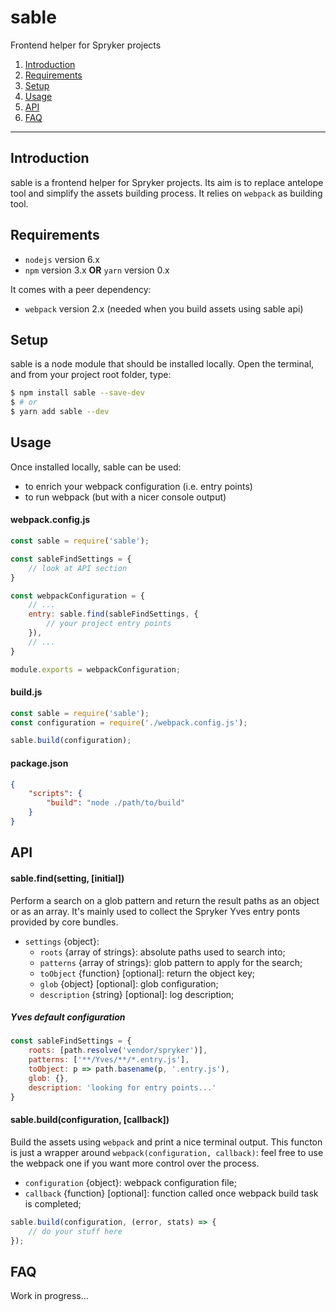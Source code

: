 # sable

Frontend helper for Spryker projects

1. [Introduction](#introduction)
2. [Requirements](#requirements)
3. [Setup](#setup)
4. [Usage](#usage)
5. [API](#api)
6. [FAQ](#faq)

---

## Introduction

sable is a frontend helper for Spryker projects. 
Its aim is to replace antelope tool and simplify the assets building process.
It relies on `webpack` as building tool.



## Requirements

- `nodejs` version 6.x
- `npm` version 3.x **OR** `yarn` version 0.x

It comes with a peer dependency:

- `webpack` version 2.x (needed when you build assets using sable api)



## Setup

sable is a node module that should be installed locally.
Open the terminal, and from your project root folder, type:

```bash
$ npm install sable --save-dev
$ # or 
$ yarn add sable --dev
```


## Usage

Once installed locally, sable can be used:

- to enrich your webpack configuration (i.e. entry points)
- to run webpack (but with a nicer console output)

#### webpack.config.js

```js
const sable = require('sable');

const sableFindSettings = {
    // look at API section
}

const webpackConfiguration = {
    // ...
    entry: sable.find(sableFindSettings, {
        // your project entry points
    }),
    // ...
}

module.exports = webpackConfiguration;
```

#### build.js

```js
const sable = require('sable');
const configuration = require('./webpack.config.js');

sable.build(configuration);
```

#### package.json

```json
{
    "scripts": {
        "build": "node ./path/to/build"
    }
}
```


## API

#### sable.find(setting, [initial])

Perform a search on a glob pattern and return the result paths as an object or as an array. 
It's mainly used to collect the Spryker Yves entry ponts provided by core bundles.

- `settings` {object}:
    - `roots` {array of strings}: absolute paths used to search into;
    - `patterns` {array of strings}: glob pattern to apply for the search;
    - `toObject` {function} [optional]: return the object key;
    - `glob` {object} [optional]: glob configuration;
    - `description` {string} [optional]: log description; 

##### Yves default configuration

```js
const sableFindSettings = {
    roots: [path.resolve('vendor/spryker')],
    patterns: ['**/Yves/**/*.entry.js'],
    toObject: p => path.basename(p, '.entry.js'),
    glob: {},
    description: 'looking for entry points...'
}
```

#### sable.build(configuration, [callback])

Build the assets using `webpack` and print a nice terminal output.
This functon is just a wrapper around `webpack(configuration, callback)`:
feel free to use the webpack one if you want more control over the process.

- `configuration` {object}: webpack configuration file;
- `callback` {function} [optional]: function called once webpack build task is completed;

```js
sable.build(configuration, (error, stats) => {
    // do your stuff here
});
```


## FAQ
Work in progress...

